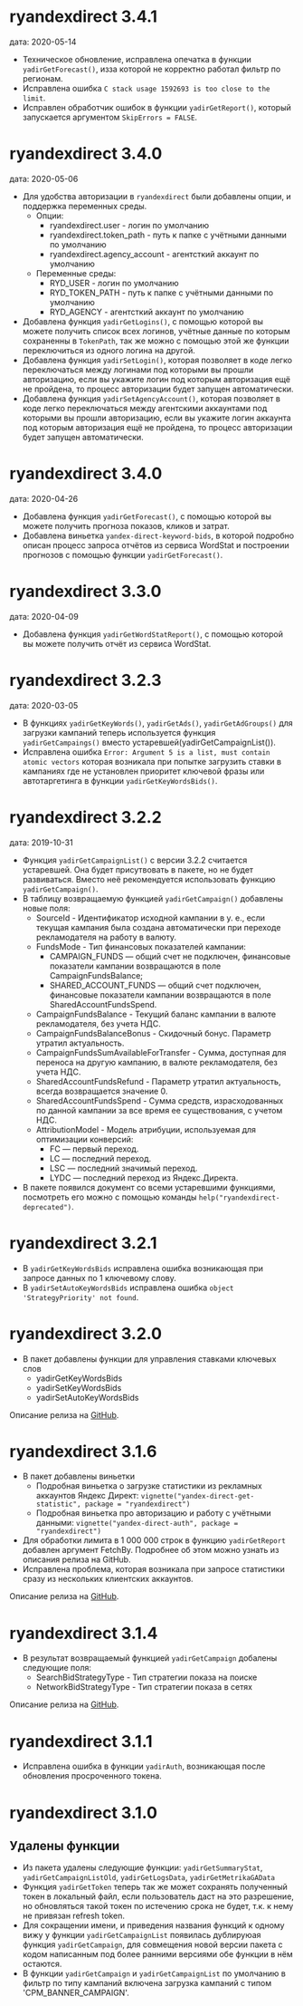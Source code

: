 # ryandexdirect 3.4.1

дата: 2020-05-14

* Техническое обновление, исправлена опечатка в функции `yadirGetForecast()`, изза которой не корректно работал фильтр по регионам.
* Исправлена ошибка `C stack usage 1592693 is too close to the limit`.
* Исправлен обработчик ошибок в функции `yadirGetReport()`, который запускается аргументом `SkipErrors = FALSE`.

# ryandexdirect 3.4.0

дата: 2020-05-06

* Для удобства авторизации в `ryandexdirect` были добавлены опции, и поддержка переменных среды.
    * Опции:
	     * ryandexdirect.user - логин по умолчанию
		 * ryandexdirect.token_path - путь к папке с учётными данными по умолчанию
		 * ryandexdirect.agency_account - агентсткий аккаунт по умолчанию
	* Переменные среды:
	     * RYD_USER - логин по умолчанию
		 * RYD_TOKEN_PATH - путь к папке с учётными данными по умолчанию
		 * RYD_AGENCY - агентсткий аккаунт по умолчанию
* Добавлена функция `yadirGetLogins()`, с помощью которой вы можете получить список всех логинов, учётные данные по которым сохраненны в `TokenPath`, так же можно с помощью этой же функции переключиться из одного логина на другой.
* Добавлена функция `yadirSetLogin()`, которая позволяет в коде легко переключаться между логинами под которыми вы прошли авторизацию, если вы укажите логин под которым авторизация ещё не пройдена, то процесс авторизации будет запущен автоматически.
* Добавлена функция `yadirSetAgencyAccount()`, которая позволяет в коде легко переключаться между агентскими аккаунтами под которыми вы прошли авторизацию, если вы укажите логин аккаунта под которым авторизация ещё не пройдена, то процесс авторизации будет запущен автоматически.

# ryandexdirect 3.4.0

дата: 2020-04-26

* Добавлена функция `yadirGetForecast()`, с помощью которой вы можете получить прогноза показов, кликов и затрат.
* Добавлена виньетка `yandex-direct-keyword-bids`, в которой подробно описан процесс запроса отчётов из сервиса WordStat и построении прогнозов с помощью функции `yadirGetForecast()`.

# ryandexdirect 3.3.0

дата: 2020-04-09

* Добавлена функция `yadirGetWordStatReport()`, с помощью которой вы можете получить отчёт из сервиса WordStat.

# ryandexdirect 3.2.3

дата: 2020-03-05

* В функциях `yadirGetKeyWords()`, `yadirGetAds()`, `yadirGetAdGroups()` для загрузки кампаний теперь используется функция `yadirGetCampaings()` вместо устаревшей(yadirGetCampaignList()).
* Исправлена ошибка `Error: Argument 5 is a list, must contain atomic vectors` которая возникала при попытке загрузить ставки в кампаниях где не установлен приоритет ключевой фразы или автотаргетинга в функции `yadirGetKeyWordsBids()`.

# ryandexdirect 3.2.2

дата: 2019-10-31

* Функция `yadirGetCampaignList()` с версии 3.2.2 считается устаревшей. Она будет присутвовать в пакете, но не будет развиваться. Вместо неё рекомендуется использовать функцию `yadirGetCampaign()`.
* В таблицу возвращаемую функцией `yadirGetCampaign()` добавлены новые поля:
    * SourceId - Идентификатор исходной кампании в у. е., если текущая кампания была создана автоматически при переходе рекламодателя на работу в валюту.
	* FundsMode - Тип финансовых показателей кампании:
	    * CAMPAIGN_FUNDS — общий счет не подключен, финансовые показатели кампании возвращаются в поле CampaignFundsBalance;
		* SHARED_ACCOUNT_FUNDS — общий счет подключен, финансовые показатели кампании возвращаются в поле SharedAccountFundsSpend.
	* CampaignFundsBalance - Текущий баланс кампании в валюте рекламодателя, без учета НДС.
	* CampaignFundsBalanceBonus - Скидочный бонус. Параметр утратил актуальность.
	* CampaignFundsSumAvailableForTransfer - Сумма, доступная для переноса на другую кампанию, в валюте рекламодателя, без учета НДС.
	* SharedAccountFundsRefund - Параметр утратил актуальность, всегда возвращается значение 0.
	* SharedAccountFundsSpend - Сумма средств, израсходованных по данной кампании за все время ее существования, с учетом НДС.
	* AttributionModel - Модель атрибуции, используемая для оптимизации конверсий:
	    * FC — первый переход.
		* LC — последний переход.
		* LSC — последний значимый переход.
		* LYDC — последний переход из Яндекс.Директа.
* В пакете появился документ со всеми устаревшими функциями, посмотреть его можно с помощью команды `help("ryandexdirect-deprecated")`.

# ryandexdirect 3.2.1
* В `yadirGetKeyWordsBids` исправлена ошибка возникающая при запросе данных по 1 ключевому слову.
* В `yadirSetAutoKeyWordsBids` исправлена ошибка `object 'StrategyPriority' not found`.

# ryandexdirect 3.2.0
* В пакет добавлены функции для управления ставками ключевых слов
    * yadirGetKeyWordsBids
	* yadirSetKeyWordsBids
	* yadirSetAutoKeyWordsBids

Описание релиза на [GitHub](https://github.com/selesnow/ryandexdirect/releases/tag/3.2.0).

# ryandexdirect 3.1.6
* В пакет добавлены виньетки
    * Подробная виньетка о загрузке статистики из рекламных аккаунтов Яндекс Директ: `vignette("yandex-direct-get-statistic", package = "ryandexdirect")`
	* Подробная виньетка про авторизацию и работу с учётными данными: `vignette("yandex-direct-auth", package = "ryandexdirect")`
* Для обработки лимита в 1 000 000 строк в функцию `yadirGetReport` добавлен аргумент FetchBy. Подробнее об этом можно узнать из описания релиза на GitHub.
* Исправлена проблема, которая возникала при запросе статистики сразу из нескольких клиентских аккаунтов.

Описание релиза на [GitHub](https://github.com/selesnow/ryandexdirect/releases/tag/3.1.6).

# ryandexdirect 3.1.4
* В результат возвращаемый функцией `yadirGetCampaign` добалены следующие поля:
    * SearchBidStrategyType - Тип стратегии показа на поиске
    * NetworkBidStrategyType - Тип стратегии показа в сетях
	
Описание релиза на [GitHub](https://github.com/selesnow/ryandexdirect/releases/tag/3.1.5).

# ryandexdirect 3.1.1
* Исправлена ошибка в функции `yadirAuth`, возникающая после обновления просроченного токена.

# ryandexdirect 3.1.0
## Удалены функции
* Из пакета удалены следующие функции: `yadirGetSummaryStat`, `yadirGetCampaignListOld`, `yadirGetLogsData`, `yadirGetMetrikaGAData`
* Функция `yadirGetToken` теперь так же может сохранять полученный токен в локальный файл, если пользователь даст на это разрешение, но обновляться такой токен по истечению срока не будет, т.к. к нему не привязан refresh token.
* Для сокращении имени, и приведения названия функций к одному вижу у функции `yadirGetCampaignList` появилась дублируюая функция `yadirGetCampaign`, для совмещения новой версии пакета с кодом написанным под более ранними версиями обе функции в нём остаются.
* В функции `yadirGetCampaign` и `yadirGetCampaignList` по умолчанию в фильтр по типу кампаний включена загрузка кампаний с типом 'CPM_BANNER_CAMPAIGN'.


